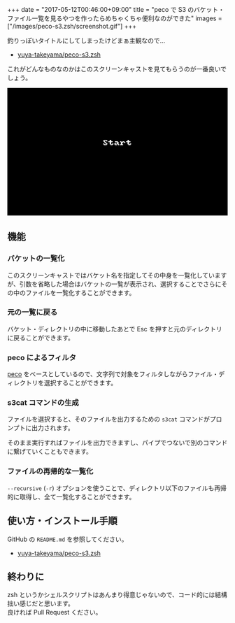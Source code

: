 +++
date = "2017-05-12T00:46:00+09:00"
title = "peco で S3 のバケット・ファイル一覧を見るやつを作ったらめちゃくちゃ便利なのができた"
images = ["/images/peco-s3.zsh/screenshot.gif"]
+++

釣りっぽいタイトルにしてしまったけどまぁ主観なので...

* [yuya-takeyama/peco-s3.zsh](https://github.com/yuya-takeyama/peco-s3.zsh)

<!--more-->

これがどんなものなのかはこのスクリーンキャストを見てもらうのが一番良いでしょう。

![Screenshot](/images/peco-s3.zsh/screenshot.gif)

## 機能

### バケットの一覧化

このスクリーンキャストではバケット名を指定してその中身を一覧化していますが、引数を省略した場合はバケットの一覧が表示され、選択することでさらにその中のファイルを一覧化することができます。

### 元の一覧に戻る

バケット・ディレクトリの中に移動したあとで Esc を押すと元のディレクトリに戻ることができます。

### peco によるフィルタ

[peco](https://github.com/peco/peco) をベースとしているので、文字列で対象をフィルタしながらファイル・ディレクトリを選択することができます。

### s3cat コマンドの生成

ファイルを選択すると、そのファイルを出力するための `s3cat` コマンドがプロンプトに出力されます。

そのまま実行すればファイルを出力できますし、パイプでつないで別のコマンドに繋げていくこともできます。

### ファイルの再帰的な一覧化

`--recursive` (`-r`) オプションを使うことで、ディレクトリ以下のファイルも再帰的に取得し、全て一覧化することができます。

## 使い方・インストール手順

GitHub の `README.md` を参照してください。

* [yuya-takeyama/peco-s3.zsh](https://github.com/yuya-takeyama/peco-s3.zsh)

## 終わりに

zsh というかシェルスクリプトはあんまり得意じゃないので、コード的には結構拙い感じだと思います。  
良ければ Pull Request ください。
